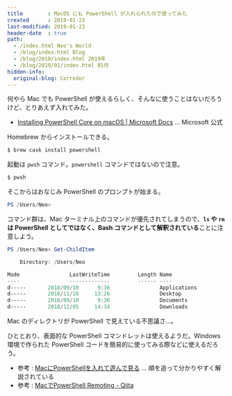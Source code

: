 ```yaml
---
title        : MacOS にも PowerShell が入れられたので使ってみた
created      : 2019-01-23
last-modified: 2019-01-23
header-date  : true
path:
  - /index.html Neo's World
  - /blog/index.html Blog
  - /blog/2019/index.html 2019年
  - /blog/2019/01/index.html 01月
hidden-info:
  original-blog: Corredor
---
```


何やら Mac でも PowerShell が使えるらしく、そんなに使うことはないだろうけど、とりあえず入れてみた。

- [Installing PowerShell Core on macOS | Microsoft Docs](https://docs.microsoft.com/en-us/powershell/scripting/setup/installing-powershell-core-on-macos?view=powershell-6) … Microsoft 公式

Homebrew からインストールできる。

```bash
$ brew cask install powershell
```

起動は `pwsh` コマンド。`powershell` コマンドではないので注意。

```bash
$ pwsh
```

そこからはおなじみ PowerShell のプロンプトが始まる。

```powershell
PS /Users/Neo> 
```

コマンド群は、Mac ターミナル上のコマンドが優先されてしまうので、**`ls` や `rm` は PowerShell としてではなく、Bash コマンドとして解釈されている**ことに注意しよう。

```powershell
PS /Users/Neo> Get-ChildItem

    Directory: /Users/Neo

Mode                LastWriteTime         Length Name
----                -------------         ------ ----
d-----       2018/09/10      9:36                Applications
d-----       2018/11/28     13:26                Desktop
d-----       2018/09/10      9:36                Documents
d-----       2018/12/05     14:34                Downloads
```

Mac のディレクトリが PowerShell で見えている不思議さ…。

ひととおり、表面的な PowerShell コマンドレットは使えるようだ。Windows 環境で作られた PowerShell コードを簡易的に使ってみる際などに使えるだろう。

- 参考 : [MacにPowerShellを入れて遊んで見る](http://blueeyes.sakura.ne.jp/2018/07/17/1393/) … 順を追って分かりやすく解説されている
- 参考 : [MacでPowerShell Remoting - Qiita](https://qiita.com/tamo_breaker/items/badab8c21c0c11c48b25)
